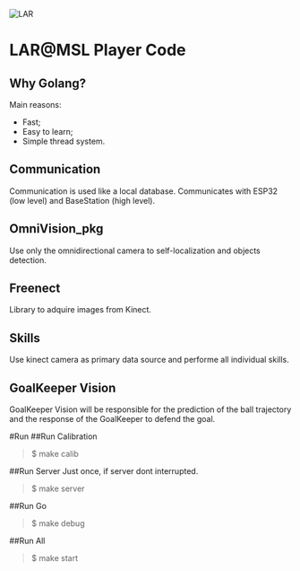 ![LAR](https://github.com/MSL-LAR-MinhoTeam/2TDP/blob/main/Images/git_msl_player.png)
# LAR@MSL Player Code

## Why Golang?
Main reasons:
- Fast;
- Easy to learn;
- Simple thread system.

## Communication
Communication is used like a local database. Communicates with ESP32 (low level) and BaseStation (high level).

## OmniVision_pkg
Use only the omnidirectional camera to self-localization and objects detection.

## Freenect
Library to adquire images from Kinect.

## Skills
Use kinect camera as primary data source and performe all individual skills.

## GoalKeeper Vision
GoalKeeper Vision will be responsible for the prediction of the ball trajectory and the response of the GoalKeeper to defend the goal.

#Run
##Run Calibration
> $ make calib

##Run Server 
Just once, if server dont interrupted.
> $ make server

##Run Go
> $ make debug

##Run All
> $ make start
